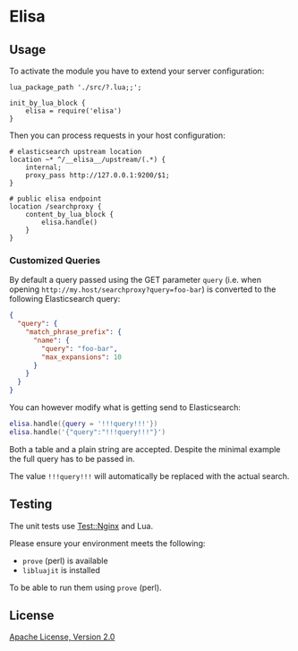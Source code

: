 # Elisa

## Usage

To activate the module you have to extend your server configuration:

```nginx
lua_package_path './src/?.lua;;';

init_by_lua_block {
    elisa = require('elisa')
}
```

Then you can process requests in your host configuration:

```nginx
# elasticsearch upstream location
location ~* ^/__elisa__/upstream/(.*) {
    internal;
    proxy_pass http://127.0.0.1:9200/$1;
}

# public elisa endpoint
location /searchproxy {
    content_by_lua_block {
        elisa.handle()
    }
}
```

### Customized Queries

By default a query passed using the GET parameter `query` (i.e. when opening
`http://my.host/searchproxy?query=foo-bar`) is converted to the following
Elasticsearch query:

```json
{
  "query": {
    "match_phrase_prefix": {
      "name": {
        "query": "foo-bar",
        "max_expansions": 10
      }
    }
  }
}
```

You can however modify what is getting send to Elasticsearch:

```lua
elisa.handle({query = '!!!query!!!'})
elisa.handle('{"query":"!!!query!!!"}')
```

Both a table and a plain string are accepted. Despite the minimal example the
full query has to be passed in.

The value `!!!query!!!` will automatically be replaced with the actual search.


## Testing

The unit tests use [Test::Nginx](http://github.com/agentzh/test-nginx) and Lua.

Please ensure your environment meets the following:

- `prove` (perl) is available
- `libluajit` is installed

To be able to run them using `prove` (perl).


## License

[Apache License, Version 2.0](http://www.apache.org/licenses/LICENSE-2.0)
